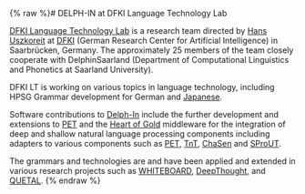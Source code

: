 {% raw %}# DELPH-IN at DFKI Language Technology Lab

[DFKI Language Technology Lab](http://www.dfki.de/lt) is a research team
directed by [Hans Uszkoreit](http://www.dfki.de/~hansu) at
[DFKI](http://www.dfki.de) (German Research Center for Artificial
Intelligence) in Saarbrücken, Germany. The approximately 25 members of
the team closely cooperate with DelphinSaarland
(Department of Computational Linguistics and Phonetics at Saarland
University).

DFKI LT is working on various topics in language technology, including
HPSG Grammar development for German and
[Japanese](http://www.delph-in.net/jacy).

Software contributions to [Delph-In](http://www.delph-in.net) include
the further development and extensions to
[PET](http://www.delph-in.net/pet) and the [Heart of
Gold](http://www.delph-in.net/heartofgold) middleware for the
integration of deep and shallow natural language processing components
including adapters to various components such as
[PET](http://www.delph-in.net/pet),
[TnT](http://www.coli.uni-saarland.de/~thorsten/tnt/),
[ChaSen](http://chasen.aist-nara.ac.jp) and
[SProUT](http://sprout.dfki.de).

The grammars and technologies are and have been applied and extended in
various research projects such as
[WHITEBOARD](http://www.dfki.de/lt/redirect.cgi?whiteboard),
[DeepThought](http://www.project-deepthought.net), and
[QUETAL](http://quetal.dfki.de).
<update date omitted for speed>{% endraw %}